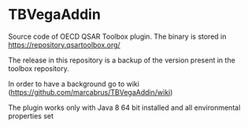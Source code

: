 # TBVegaAddin
Source code of OECD QSAR Toolbox plugin.
The binary is stored in https://repository.qsartoolbox.org/

The release in this repository is a backup of the version present in the toolbox repository.

In order to have a background go to wiki (https://github.com/marcabrus/TBVegaAddin/wiki)

The plugin works only with  Java 8 64 bit installed and all environmental properties set
